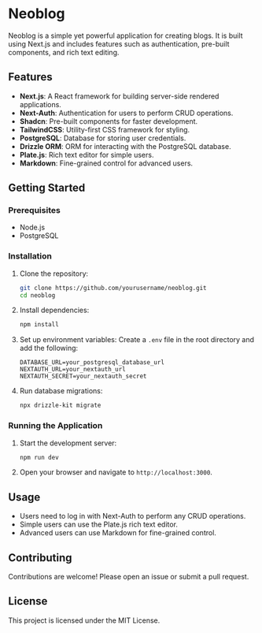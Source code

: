 # Neoblog

Neoblog is a simple yet powerful application for creating blogs. It is built using Next.js and includes features such as authentication, pre-built components, and rich text editing.

## Features

- **Next.js**: A React framework for building server-side rendered applications.
- **Next-Auth**: Authentication for users to perform CRUD operations.
- **Shadcn**: Pre-built components for faster development.
- **TailwindCSS**: Utility-first CSS framework for styling.
- **PostgreSQL**: Database for storing user credentials.
- **Drizzle ORM**: ORM for interacting with the PostgreSQL database.
- **Plate.js**: Rich text editor for simple users.
- **Markdown**: Fine-grained control for advanced users.

## Getting Started

### Prerequisites

- Node.js
- PostgreSQL

### Installation

1. Clone the repository:

   ```bash
   git clone https://github.com/yourusername/neoblog.git
   cd neoblog
   ```

2. Install dependencies:

   ```bash
   npm install
   ```

3. Set up environment variables:
   Create a `.env` file in the root directory and add the following:

   ```env
   DATABASE_URL=your_postgresql_database_url
   NEXTAUTH_URL=your_nextauth_url
   NEXTAUTH_SECRET=your_nextauth_secret
   ```

4. Run database migrations:
   ```bash
   npx drizzle-kit migrate
   ```

### Running the Application

1. Start the development server:

   ```bash
   npm run dev
   ```

2. Open your browser and navigate to `http://localhost:3000`.

## Usage

- Users need to log in with Next-Auth to perform any CRUD operations.
- Simple users can use the Plate.js rich text editor.
- Advanced users can use Markdown for fine-grained control.

## Contributing

Contributions are welcome! Please open an issue or submit a pull request.

## License

This project is licensed under the MIT License.
